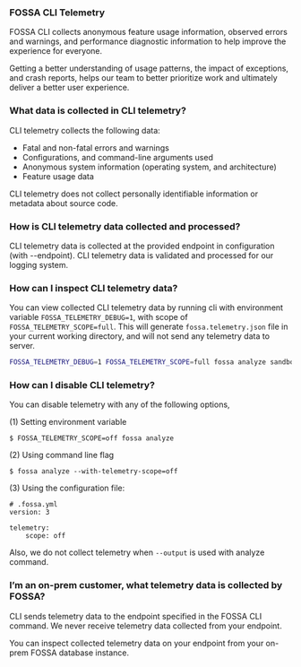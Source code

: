 ### FOSSA CLI Telemetry

FOSSA CLI collects anonymous feature usage information, observed errors and warnings, 
and performance diagnostic information to help improve the experience for everyone. 
	
Getting a better understanding of usage patterns, the impact of exceptions, 
and crash reports, helps our team to better prioritize work and 
ultimately deliver a better user experience. 

### What data is collected in CLI telemetry?

CLI telemetry collects the following data: 

- Fatal and non-fatal errors and warnings
- Configurations, and command-line arguments used
- Anonymous system information (operating system, and architecture)
- Feature usage data

CLI telemetry does not collect personally identifiable information or metadata about source code.

### How is CLI telemetry data collected and processed?

CLI telemetry data is collected at the provided endpoint in configuration (with --endpoint). 
CLI telemetry data is validated and processed for our logging system.

### How can I inspect CLI telemetry data?

You can view collected CLI telemetry data by running cli with environment variable `FOSSA_TELEMETRY_DEBUG=1`, with scope of `FOSSA_TELEMETRY_SCOPE=full`. 
This will generate `fossa.telemetry.json` file in your current working directory, and will not send any telemetry data to server.

```bash
FOSSA_TELEMETRY_DEBUG=1 FOSSA_TELEMETRY_SCOPE=full fossa analyze sandbox
```

### How can I disable CLI telemetry?

You can disable telemetry with any of the following options, 

(1) Setting environment variable

```
$ FOSSA_TELEMETRY_SCOPE=off fossa analyze
```

(2) Using command line flag

```
$ fossa analyze --with-telemetry-scope=off
```

(3) Using the configuration file: 

```
# .fossa.yml
version: 3

telemetry:
    scope: off
```

Also, we do not collect telemetry when `--output` is used with analyze command.

### I’m an on-prem customer, what telemetry data is collected by FOSSA?

CLI sends telemetry data to the endpoint specified in the FOSSA CLI command. 
We never receive telemetry data collected from your endpoint. 

You can inspect collected telemetry data on your endpoint from your on-prem FOSSA database instance.